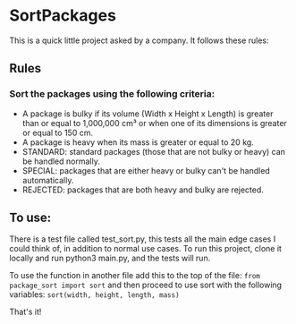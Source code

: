 # SortPackages


This is a quick little project asked by a company.
It follows these rules:
## Rules

### Sort the packages using the following criteria:
* A package is bulky if its volume (Width x Height x Length) is greater than or equal to 1,000,000 cm³ or when one of its dimensions is greater or equal to 150 cm.
* A package is heavy when its mass is greater or equal to 20 kg.
* STANDARD: standard packages (those that are not bulky or heavy) can be handled normally.
* SPECIAL: packages that are either heavy or bulky can't be handled automatically.
* REJECTED: packages that are both heavy and bulky are rejected.

## To use:
There is a test file called test_sort.py, this tests all the main edge cases I could think of, in addition to normal use cases. To run this project, clone it locally and run python3 main.py, and the tests will run.

To use the function in another file add this to the top of the file:
`from package_sort import sort`
and then proceed to use sort with the following variables:
`sort(width, height, length, mass)`

That's it!
